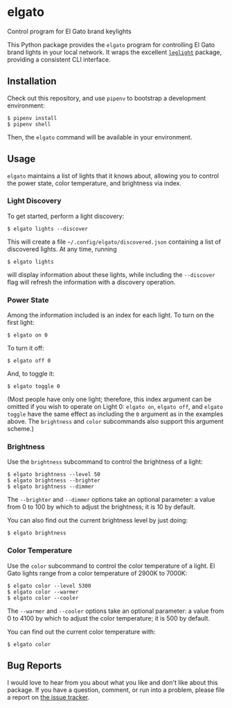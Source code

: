 # elgato
Control program for El Gato brand keylights

This Python package provides the `elgato` program for controlling El Gato brand
lights in your local network. It wraps the excellent
[`leglight`](https://pypi.org/project/leglight/) package, providing a consistent
CLI interface.

## Installation

Check out this repository, and use `pipenv` to bootstrap a development
environment:

```
$ pipenv install
$ pipenv shell
```

Then, the `elgato` command will be available in your environment.

## Usage

`elgato` maintains a list of lights that it knows about, allowing you to control
the power state, color temperature, and brightness via index.

### Light Discovery

To get started, perform a light discovery:

```
$ elgato lights --discover
```

This will create a file `~/.config/elgato/discovered.json` containing a list of
discovered lights. At any time, running

```
$ elgato lights
```

will display information about these lights, while including the `--discover`
flag will refresh the information with a discovery operation.

### Power State

Among the information included is an index for each light. To turn on the first
light:

```
$ elgato on 0
```

To turn it off:

```
$ elgato off 0
```

And, to toggle it:

```
$ elgato toggle 0
```

(Most people have only one light; therefore, this index argument can be omitted
if you wish to operate on Light 0: `elgato on`, `elgato off`, and `elgato
toggle` have the same effect as including the `0` argument as in the examples
above. The `brightness` and `color` subcommands also support this argument
scheme.)

### Brightness

Use the `brightness` subcommand to control the brightness of a light:

```
$ elgato brightness --level 50
$ elgato brightness --brighter
$ elgato brightness --dimmer
```

The `--brighter` and `--dimmer` options take an optional parameter: a value from
0 to 100 by which to adjust the brightness; it is 10 by default.

You can also find out the current brightness level by just doing:

```
$ elgato brightness
```

### Color Temperature

Use the `color` subcommand to control the color temperature of a light. El Gato
lights range from a color temperature of 2900K to 7000K:

```
$ elgato color --level 5300
$ elgato color --warmer
$ elgato color --cooler
```

The `--warmer` and `--cooler` options take an optional parameter: a value from 0
to 4100 by which to adjust the color temperature; it is 500 by default.

You can find out the current color temperature with:

```
$ elgato color
```

## Bug Reports

I would love to hear from you about what you like and don't like about this
package. If you have a question, comment, or run into a problem, please file a
report on [the issue tracker](https://github.com/waxlamp/elgato/issues).

